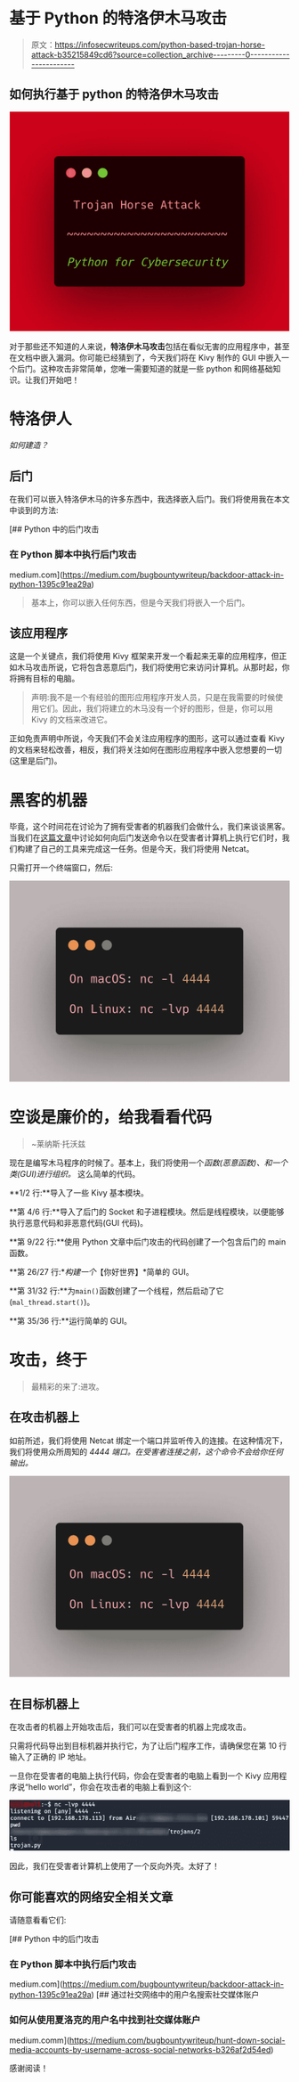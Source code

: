 # 基于 Python 的特洛伊木马攻击

> 原文：<https://infosecwriteups.com/python-based-trojan-horse-attack-b35215849cd6?source=collection_archive---------0----------------------->

## 如何执行基于 python 的特洛伊木马攻击

![](img/dce901c2097ad98ad42a3fe936e7ec4d.png)

对于那些还不知道的人来说，**特洛伊木马攻击**包括在看似无害的应用程序中，甚至在文档中嵌入漏洞。你可能已经猜到了，今天我们将在 Kivy 制作的 GUI 中嵌入一个后门。这种攻击非常简单，您唯一需要知道的就是一些 python 和网络基础知识。让我们开始吧！

# 特洛伊人

*如何建造？*

## 后门

在我们可以嵌入特洛伊木马的许多东西中，我选择嵌入后门。我们将使用我在本文中谈到的方法:

[](https://medium.com/bugbountywriteup/backdoor-attack-in-python-1395c91ea29a) [## Python 中的后门攻击

### 在 Python 脚本中执行后门攻击

medium.com](https://medium.com/bugbountywriteup/backdoor-attack-in-python-1395c91ea29a) 

> 基本上，你可以嵌入任何东西，但是今天我们将嵌入一个后门。

## 该应用程序

这是一个关键点，我们将使用 Kivy 框架来开发一个看起来无辜的应用程序，但正如木马攻击所说，它将包含恶意后门，我们将使用它来访问计算机。从那时起，你将拥有目标的电脑。

> 声明:我不是一个有经验的图形应用程序开发人员，只是在我需要的时候使用它们。因此，我们将建立的木马没有一个好的图形，但是，你可以用 Kivy 的文档来改进它。

正如免责声明中所说，今天我们不会关注应用程序的图形，这可以通过查看 Kivy 的文档来轻松改善，相反，我们将关注如何在图形应用程序中嵌入您想要的一切(这里是后门)。

# 黑客的机器

毕竟，这个时间花在讨论为了拥有受害者的机器我们会做什么，我们来谈谈黑客。当我们在[这篇文章](https://medium.com/bugbountywriteup/backdoor-attack-in-python-1395c91ea29a?source=friends_link&sk=8a29ebdb20705b0edcf9b216d7395822)中讨论如何向后门发送命令以在受害者计算机上执行它们时，我们构建了自己的工具来完成这一任务。但是今天，我们将使用 Netcat。

只需打开一个终端窗口，然后:

![](img/cc00efbefb88030d37c2f6fff516340d.png)

# 空谈是廉价的，给我看看代码

> ~莱纳斯·托沃兹

现在是编写木马程序的时候了。基本上，我们将使用一个*函数(恶意函数)、*和一个*类(GUI)进行组织。* 这么简单的代码。

**1/2 行:**导入了一些 Kivy 基本模块。

**第 4/6 行:**导入了后门的 Socket 和子进程模块。然后是线程模块，以便能够执行恶意代码和非恶意代码(GUI 代码)。

**第 9/22 行:**使用 Python 文章中后门攻击的代码创建了一个包含后门的 main 函数。

**第 26/27 行:**构建一个*【你好世界】*简单的 GUI。

**第 31/32 行:**为`main()`函数创建了一个线程，然后启动了它(`mal_thread.start()`)。

**第 35/36 行:**运行简单的 GUI。

# 攻击，终于

> 最精彩的来了:进攻。

## 在攻击机器上

如前所述，我们将使用 Netcat 绑定一个端口并监听传入的连接。在这种情况下，我们将使用众所周知的 *4444 端口。在受害者连接之前，这个命令不会给你任何输出。*

![](img/cc00efbefb88030d37c2f6fff516340d.png)

## 在目标机器上

在攻击者的机器上开始攻击后，我们可以在受害者的机器上完成攻击。

只需将代码导出到目标机器并执行它，为了让后门程序工作，请确保您在第 10 行输入了正确的 IP 地址。

一旦你在受害者的电脑上执行代码，你会在受害者的电脑上看到一个 Kivy 应用程序说“hello world”，你会在攻击者的电脑上看到这个:

![](img/011ef710b5007734a98d2461391bbb7e.png)

因此，我们在受害者计算机上使用了一个反向外壳。太好了！

## 你可能喜欢的网络安全相关文章

请随意看看它们:

[](https://medium.com/bugbountywriteup/backdoor-attack-in-python-1395c91ea29a) [## Python 中的后门攻击

### 在 Python 脚本中执行后门攻击

medium.com](https://medium.com/bugbountywriteup/backdoor-attack-in-python-1395c91ea29a) [](https://medium.com/bugbountywriteup/hunt-down-social-media-accounts-by-username-across-social-networks-b326af2d54ed) [## 通过社交网络中的用户名搜索社交媒体账户

### 如何从使用夏洛克的用户名中找到社交媒体账户

medium.comm](https://medium.com/bugbountywriteup/hunt-down-social-media-accounts-by-username-across-social-networks-b326af2d54ed) 

感谢阅读！